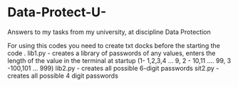 # Data-Protect-U-
Answers to my tasks from my university, at discipline Data Protection

For using this codes you need to create txt docks before the starting the code . 
lib1.py - creates a library of passwords of any values, enters the length of the value in the terminal at startup (1- 1,2,3,4 ... 9, 2 - 10,11 .... 99, 3 -100,101 ... 999)
lib2.py - creates all possible 6-digit passwords
sit2.py - creates all possible 4 digit passwords
